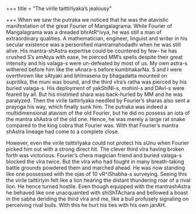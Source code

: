 +++
title = "The virile taittirIyaka’s jealousy"

+++
When we saw the putraka we noticed that he was the atavistic
manifestation of the great Fourier of Mangalagrama. While Fourier of
Mangalagrama was a dreaded bhrAtR^ivya, he was still a man of
extraordinary qualities. A mathematician, engineer, linguist and writer
in his secular existence was a personified mantramahodadhi when he was
still alive. His mantra-shAstra expertise could be countered by few– he
has crushed S’s amAtya with ease, he pierced MM’s spells despite their
great intensity and his valaga-s were un-defeated by most of us. My own
astra-s withered before him like the vAnara-s before kumbhakarNa. S and
I were overthrown like sAtyaki and bhImasena by bhagadatta mounted on
supritika, the muni was bound, and the third vIra’s ratha was pierced by
his buried valaga-s. His deployment of yakShiNI-s, mohinI-s and DAvI-s
were feared by all. But his mistimed shara was back-hurled by MM and he
was paralyzed. Then the virile taittirIyaka needled by Fourier’s sharas
also sent a prayoga his way, which finally sunk him. The putraka was
indeed a multidimensional atavism of the old Fourier, but he did no
possess an iota of the mantra shAstra of the old one. Hence, he was
merely a large rat snake compared to the king cobra that Fourier was.
With that Fourier’s mantra shAstra lineage had come to a complete close.

However, even the virile taittirIyaka could not protect his sUnu when
Fourier picked him out with a strong direct hit. The clever third vIra
having broken forth was victorious. Fourier’s chera magician friend and
buried valaga-s blocked the vIra twice. But the vIra who had fought in
many breath-taking battle grounds powdered them and marched ahead. He
was now standing like one possessed with the ojas of 10 vR^iShabha-s
surveying. Seeing this the virile taittirIyin felt like a lion hearing
the distant thundering roar of a rival lion. He hence turned hostile.
Even though equipped with the mantrashAstra he behaved like one
unacquainted with shiShTAchara and bellowed a boast in the sabha
deriding the third vIra and me, like a bull profusely signaling on
perceiving rival bulls. With this he hurt his ties with his own janAH.
